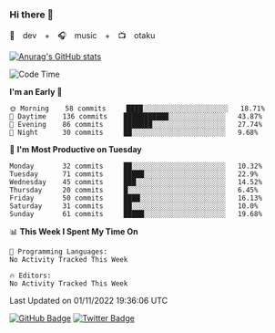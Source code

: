 ### Hi there 👋

🚀　dev　+　🎧　music　+　📺　otaku


[![Anurag's GitHub stats](https://github-readme-stats.vercel.app/api?username=koheitasaka&count_private=true&show_icons=true&theme=monokai)](https://github.com/koheitasaka/github-readme-stats)

<!--START_SECTION:waka-->
![Code Time](http://img.shields.io/badge/Code%20Time-1%2C161%20hrs%2023%20mins-blue)

**I'm an Early 🐤** 

```text
🌞 Morning    58 commits     ████░░░░░░░░░░░░░░░░░░░░░   18.71% 
🌆 Daytime    136 commits    ███████████░░░░░░░░░░░░░░   43.87% 
🌃 Evening    86 commits     ███████░░░░░░░░░░░░░░░░░░   27.74% 
🌙 Night      30 commits     ██░░░░░░░░░░░░░░░░░░░░░░░   9.68%

```
📅 **I'm Most Productive on Tuesday** 

```text
Monday       32 commits     ██░░░░░░░░░░░░░░░░░░░░░░░   10.32% 
Tuesday      71 commits     █████░░░░░░░░░░░░░░░░░░░░   22.9% 
Wednesday    45 commits     ███░░░░░░░░░░░░░░░░░░░░░░   14.52% 
Thursday     20 commits     █░░░░░░░░░░░░░░░░░░░░░░░░   6.45% 
Friday       50 commits     ████░░░░░░░░░░░░░░░░░░░░░   16.13% 
Saturday     31 commits     ██░░░░░░░░░░░░░░░░░░░░░░░   10.0% 
Sunday       61 commits     █████░░░░░░░░░░░░░░░░░░░░   19.68%

```


📊 **This Week I Spent My Time On** 

```text
💬 Programming Languages: 
No Activity Tracked This Week

🔥 Editors: 
No Activity Tracked This Week

```


 Last Updated on 01/11/2022 19:36:06 UTC
<!--END_SECTION:waka-->

[![GitHub Badge](https://img.shields.io/badge/GitHub-100000?style=for-the-badge&logo=github&logoColor=white)](https://github.com/koheitasaka)
[![Twitter Badge](https://img.shields.io/badge/Twitter-1DA1F2?style=for-the-badge&logo=twitter&logoColor=white)](https://twitter.com/sleep_asleep_)
